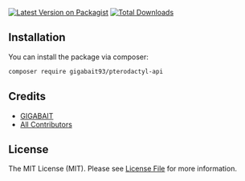 [![Latest Version on Packagist](https://img.shields.io/packagist/v/gigabait/pterodactyl-api.svg?style=flat-square)](https://packagist.org/packages/gigabait/pterodactyl-api)
[![Total Downloads](https://img.shields.io/packagist/dt/gigabait/pterodactyl-api.svg?style=flat-square)](https://packagist.org/packages/gigabait/pterodactyl-api)

## Installation

You can install the package via composer:

```bash
composer require gigabait93/pterodactyl-api
```

## Credits

- [GIGABAIT](https://github.com/gigabait93)
- [All Contributors](../../contributors)

## License

The MIT License (MIT). Please see [License File](LICENSE) for more information.

